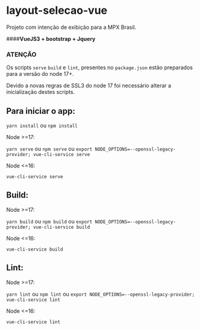 # layout-selecao-vue

Projeto com intenção de exibição para a MPX Brasil.

####**VueJS3 + bootstrap + Jquery**

### ATENÇÃO

Os scripts ```serve``` ```build``` e ```lint```, presentes no ```package.json``` estão preparados para a versão do node 17+.

Devido a novas regras de SSL3 do node 17 foi necessário alterar a inicialização destes scripts.

## Para iniciar o app:

```yarn install``` ou ```npm install```

Node >=17:

```yarn serve``` ou ```npm serve``` ou ```export NODE_OPTIONS=--openssl-legacy-provider; vue-cli-service serve```

Node <=16:

```vue-cli-service serve```

## Build:

Node >=17:

```yarn build``` ou ```npm build``` ou ```export NODE_OPTIONS=--openssl-legacy-provider; vue-cli-service build```

Node <=16:

```vue-cli-service build```

## Lint:

Node >=17:

```yarn lint``` ou ```npm lint``` ou ```export NODE_OPTIONS=--openssl-legacy-provider; vue-cli-service lint```

Node <=16:

```vue-cli-service lint```


#####